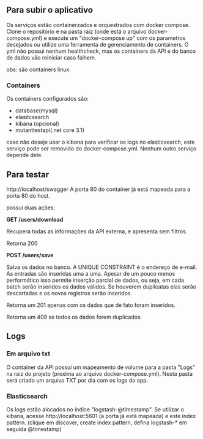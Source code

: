
## Para subir o aplicativo
Os serviços estão containerzados e orquestrados com docker compose. Clone o repositório e na pasta raiz (onde está o arquivo docker-compose.yml) e execute um "docker-compose up" com os parametros desejados ou utilize uma ferramenta de gerenciamento de containers. O yml não possui nenhum healthcheck, mas os containers da API e do banco de dados vão reiniciar caso falhem.

obs: são containers linux.

### Containers
Os containers configurados são:
- database(mysql)
- elasitcsearch
- kibana (opcional)
- mutanttestapi(.net core 3.1)

caso não deseje usar o kibana para verificar os logs no elasticsearch, este serviço pode ser removido do docker-compose.yml. Nenhum outro serviço depende dele.

## Para testar
http://localhost/swagger
A porta 80 do container já está mapeada para a porta 80 do host.

possui duas ações:

**GET /users/download**

Recupera todas as informações da API externa, e apresenta sem filtros.

Retorna 200

**POST /users/save**

Salva os dados no banco. A UNIQUE CONSTRAINT é o endereço de e-mail. As entradas são inseridas uma a uma. Apesar de um pouco menos performático isso permite inserção parcial de dados, ou seja, em cada batch serão inseridos os dados válidos. Se houverem duplicatas elas serão descartadas e os novos registros serão inseridos.

Retorna um 201 apenas com os dados que de fato foram inseridos.

Retorna um 409 se todos os dados forem duplicados.

## Logs
### Em arquivo txt
O container da API possui um mapeamento de volume para a pasta "Logs" na raiz do projeto (proxima ao arquivo docker-compose.yml). Nesta pasta será criado um arquivo TXT por dia com os logs do app.
### Elasticsearch
Os logs estão alocados no índice "logstash-@timestamp". Se utilizar o kibana, acesse http://localhost:5601 (a porta já está mapeada) e este index pattern. (clique em discover, create index pattern, defina logstash-* em seguida @timestamp)
